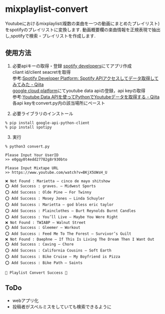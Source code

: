# mixplaylist-convert
Youtubeにおけるmixplaylist(複数の楽曲を一つの動画にまとめたプレイリスト)をspotifyのプレイリストに変換します.
動画概要欄の楽曲情報を正規表現で抽出し,spotifyで検索・プレイリストを作成します.

## 使用方法
1. 必要apiキーの取得・登録
[spotify developers](https://developer.spotify.com/)にてアプリ作成  
cliant id/client seacretを取得  
参考:[Spotify Developer Platform: Spotify APIアクセスしてデータ取得してみてみた - Qiita](https://qiita.com/shirok/items/ba5c45511498b75aac27)   
[google cloud platform](https://console.cloud.google.com/)にてyoutube data apiの登録，api keyの取得  
参考:[Youtube Data APIを使ってPythonでYoutubeデータを取得する - Qiita](https://qiita.com/g-k/items/7c98efe21257afac70e9)   
各api keyをconvert.py内の該当場所にペースト

2. 必要ライブラリのインストール
```
% pip install google-api-python-client
% pip install spotipy
```

3. 実行
```
% python3 convert.py 

Please Input Your UserID
>> e0gqy0t4edd27782g8r930bto 

Please Input Mixtape URL
>> https://www.youtube.com/watch?v=BKjX5UWsH_U 

❌ Not Found : Marietta – cinco de mayo shitshow
⭕ Add Success : graves. – Midwest Sports
⭕ Add Success : Olde Pine – For Twinny
⭕ Add Success : Mosey Jones – Linda Schuyler
⭕ Add Success : Marietta – god bless eric taylor
⭕ Add Success : Plainclothes – Burt Reynolds Burnt Candles
⭕ Add Success : You’ll Live – Maybe You Were Right
❌ Not Found : TWIABP – Walnut Street
⭕ Add Success : Gleemer – Workout
⭕ Add Success : Feed Me To The Forest – Survivor’s Guilt
❌ Not Found : Daephne – If This Is Living The Dream Then I Want Out
⭕ Add Success : Caving – Chore
⭕ Add Success : California Cousins – Soft Earth
⭕ Add Success : Bike Cruise – My Boyfriend is Pizza
⭕ Add Success : Bike Path – Saints 

📢 Playlist Convert Success 📢 
```

## ToDo 
* webアプリ化 
* 投稿者がスペルミスをしていても検索できるように 